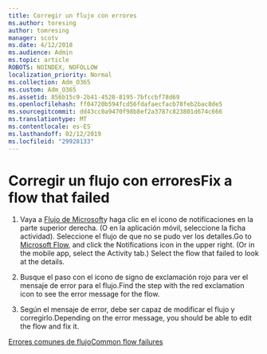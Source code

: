 ```yaml
---
title: Corregir un flujo con errores
ms.author: toresing
author: tomresing
manager: scotv
ms.date: 4/12/2018
ms.audience: Admin
ms.topic: article
ROBOTS: NOINDEX, NOFOLLOW
localization_priority: Normal
ms.collection: Adm_O365
ms.custom: Adm_O365
ms.assetid: 856b15c9-2b41-4528-8195-7bfccbf78d69
ms.openlocfilehash: ff04720b594fcd56fdafaecfacb78feb2bac8de5
ms.sourcegitcommit: dd43cc0a9470f98b8ef2a3787c823801d674c666
ms.translationtype: MT
ms.contentlocale: es-ES
ms.lasthandoff: 02/12/2019
ms.locfileid: "29928133"
---
```

# <a name="fix-a-flow-that-failed"></a><span data-ttu-id="81133-102">Corregir un flujo con errores</span><span class="sxs-lookup"><span data-stu-id="81133-102">Fix a flow that failed</span></span>

1. <span data-ttu-id="81133-p101">Vaya a [Flujo de Microsoft](https://flow.microsoft.com/)y haga clic en el icono de notificaciones en la parte superior derecha. (O en la aplicación móvil, seleccione la ficha actividad). Seleccione el flujo de que no se pudo ver los detalles.</span><span class="sxs-lookup"><span data-stu-id="81133-p101">Go to [Microsoft Flow](https://flow.microsoft.com/), and click the Notifications icon in the upper right. (Or in the mobile app, select the Activity tab.) Select the flow that failed to look at the details.</span></span>
    
2. <span data-ttu-id="81133-105">Busque el paso con el icono de signo de exclamación rojo para ver el mensaje de error para el flujo.</span><span class="sxs-lookup"><span data-stu-id="81133-105">Find the step with the red exclamation icon to see the error message for the flow.</span></span>
    
3. <span data-ttu-id="81133-106">Según el mensaje de error, debe ser capaz de modificar el flujo y corregirlo.</span><span class="sxs-lookup"><span data-stu-id="81133-106">Depending on the error message, you should be able to edit the flow and fix it.</span></span> 
    
[<span data-ttu-id="81133-107">Errores comunes de flujo</span><span class="sxs-lookup"><span data-stu-id="81133-107">Common flow failures</span></span>](https://go.microsoft.com/fwlink/?linkid=872110)
  

